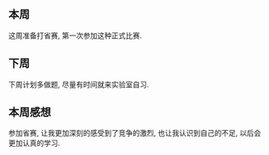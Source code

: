 ## 本周

这周准备打省赛, 第一次参加这种正式比赛.

## 下周

下周计划多做题, 尽量有时间就来实验室自习.

## 本周感想

参加省赛, 让我更加深刻的感受到了竞争的激烈, 也让我认识到自己的不足, 以后会更加认真的学习. 